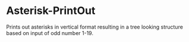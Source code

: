 # Asterisk-PrintOut
Prints out asterisks in vertical format resulting in a tree looking structure based on input of odd number 1-19. 
